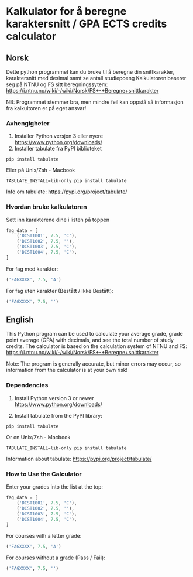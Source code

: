 # Kalkulator for å beregne karaktersnitt / GPA ECTS credits calculator 

## Norsk
Dette python programmet kan du bruke til å beregne din snittkarakter, karaktersnitt med desimal samt se antall studiepoeng
Kalkulatoren baserer seg på NTNU og FS sitt beregningssytem: https://i.ntnu.no/wiki/-/wiki/Norsk/FS+-+Beregne+snittkarakter

NB: Programmet stemmer bra, men mindre feil kan oppstå så informasjon fra kalkultoren er på eget ansvar!

### Avhengigheter 
1) Installer Python versjon 3 eller nyere
   https://www.python.org/downloads/
2) Installer tabulate fra PyPI biblioteket
```
pip install tabulate
```
Eller på Unix/Zsh - Macbook 
```
TABULATE_INSTALL=lib-only pip install tabulate
```
Info om tabulate: https://pypi.org/project/tabulate/

### Hvordan bruke kalkulatoren
Sett inn karakterene dine i listen på toppen
```py
fag_data = [
    ('DCST1001', 7.5, 'C'),
    ('DCST1002', 7.5, ''),
    ('DCST1003', 7.5, 'C'),
    ('DCST1004', 7.5, 'C'),
]
```

For fag med karakter:
```py
('FAGXXXX', 7.5, 'A')
```

For fag uten karakter (Bestått / Ikke Bestått):
```py
('FAGXXXX', 7.5, '')
```

## English
This Python program can be used to calculate your average grade, grade point average (GPA) with decimals, and see the total number of study credits.
The calculator is based on the calculation system of NTNU and FS: https://i.ntnu.no/wiki/-/wiki/Norsk/FS+-+Beregne+snittkarakter

Note: The program is generally accurate, but minor errors may occur, so information from the calculator is at your own risk!

### Dependencies

1) Install Python version 3 or newer  
   https://www.python.org/downloads/

2) Install tabulate from the PyPI library:

```
pip install tabulate
```
Or on Unix/Zsh - Macbook 
```
TABULATE_INSTALL=lib-only pip install tabulate
```
Information about tabulate: https://pypi.org/project/tabulate/

### How to Use the Calculator

Enter your grades into the list at the top:

```py
fag_data = [
    ('DCST1001', 7.5, 'C'),
    ('DCST1002', 7.5, ''),
    ('DCST1003', 7.5, 'C'),
    ('DCST1004', 7.5, 'C'),
]
```

For courses with a letter grade:
```py
('FAGXXXX', 7.5, 'A')
```

For courses without a grade (Pass / Fail):
```py
('FAGXXXX', 7.5, '')
```

